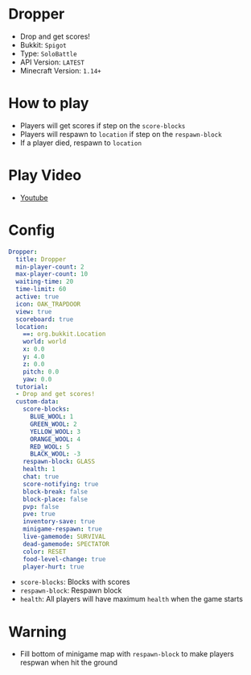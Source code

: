 # Dropper
- Drop and get scores!
- Bukkit: `Spigot` 
- Type: `SoloBattle`
- API Version: `LATEST`
- Minecraft Version: `1.14+`



# How to play
- Players will get scores if step on the `score-blocks`
- Players will respawn to `location` if step on the `respawn-block`
- If a player died, respawn to `location`



# Play Video
- [Youtube](https://youtu.be/uWyEfxu35-k)



# Config
```yaml
Dropper:
  title: Dropper
  min-player-count: 2
  max-player-count: 10
  waiting-time: 20
  time-limit: 60
  active: true
  icon: OAK_TRAPDOOR
  view: true
  scoreboard: true
  location:
    ==: org.bukkit.Location
    world: world
    x: 0.0
    y: 4.0
    z: 0.0
    pitch: 0.0
    yaw: 0.0
  tutorial:
  - Drop and get scores!
  custom-data:
    score-blocks:
      BLUE_WOOL: 1
      GREEN_WOOL: 2
      YELLOW_WOOL: 3
      ORANGE_WOOL: 4
      RED_WOOL: 5
      BLACK_WOOL: -3
    respawn-block: GLASS
    health: 1
    chat: true
    score-notifying: true
    block-break: false
    block-place: false
    pvp: false
    pve: true
    inventory-save: true
    minigame-respawn: true
    live-gamemode: SURVIVAL
    dead-gamemode: SPECTATOR
    color: RESET
    food-level-change: true
    player-hurt: true
```
- `score-blocks`: Blocks with scores
- `respawn-block`: Respawn block
- `health`: All players will have maximum `health` when the game starts



# Warning
- Fill bottom of minigame map with `respawn-block` to make players respwan when hit the ground